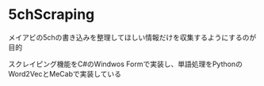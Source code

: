 # 5chScraping
メイアビの5chの書き込みを整理してほしい情報だけを収集するようにするのが目的

スクレイピング機能をC#のWindwos Formで実装し、単語処理をPythonのWord2VecとMeCabで実装している
